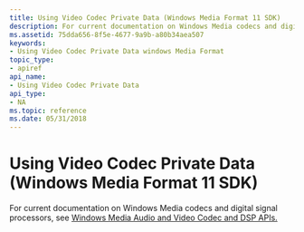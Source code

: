 ```yaml
---
title: Using Video Codec Private Data (Windows Media Format 11 SDK)
description: For current documentation on Windows Media codecs and digital signal processors, see Windows Media Audio and Video Codec and DSP APIs.
ms.assetid: 75dda656-8f5e-4677-9a9b-a80b34aea507
keywords:
- Using Video Codec Private Data windows Media Format
topic_type:
- apiref
api_name:
- Using Video Codec Private Data
api_type:
- NA
ms.topic: reference
ms.date: 05/31/2018
---
```


# Using Video Codec Private Data (Windows Media Format 11 SDK)

For current documentation on Windows Media codecs and digital signal processors, see [Windows Media Audio and Video Codec and DSP APIs.](/previous-versions//dd464626(v=vs.85))

 

 
